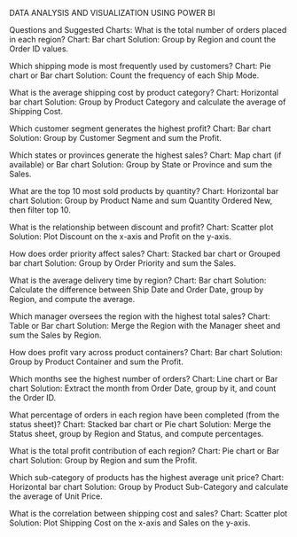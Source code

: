 DATA ANALYSIS AND VISUALIZATION USING POWER BI




Questions and Suggested Charts:
What is the total number of orders placed in each region?
Chart: Bar chart
Solution: Group by Region and count the Order ID values.

Which shipping mode is most frequently used by customers?
Chart: Pie chart or Bar chart
Solution: Count the frequency of each Ship Mode.

What is the average shipping cost by product category?
Chart: Horizontal bar chart
Solution: Group by Product Category and calculate the average of Shipping Cost.

Which customer segment generates the highest profit?
Chart: Bar chart
Solution: Group by Customer Segment and sum the Profit.

Which states or provinces generate the highest sales?
Chart: Map chart (if available) or Bar chart
Solution: Group by State or Province and sum the Sales.

What are the top 10 most sold products by quantity?
Chart: Horizontal bar chart
Solution: Group by Product Name and sum Quantity Ordered New, then filter top 10.

What is the relationship between discount and profit?
Chart: Scatter plot
Solution: Plot Discount on the x-axis and Profit on the y-axis.

How does order priority affect sales?
Chart: Stacked bar chart or Grouped bar chart
Solution: Group by Order Priority and sum the Sales.

What is the average delivery time by region?
Chart: Bar chart
Solution: Calculate the difference between Ship Date and Order Date, group by Region, and compute the average.

Which manager oversees the region with the highest total sales?
Chart: Table or Bar chart
Solution: Merge the Region with the Manager sheet and sum the Sales by Region.

How does profit vary across product containers?
Chart: Bar chart
Solution: Group by Product Container and sum the Profit.

Which months see the highest number of orders?
Chart: Line chart or Bar chart
Solution: Extract the month from Order Date, group by it, and count the Order ID.

What percentage of orders in each region have been completed (from the status sheet)?
Chart: Stacked bar chart or Pie chart
Solution: Merge the Status sheet, group by Region and Status, and compute percentages.

What is the total profit contribution of each region?
Chart: Pie chart or Bar chart
Solution: Group by Region and sum the Profit.

Which sub-category of products has the highest average unit price?
Chart: Horizontal bar chart
Solution: Group by Product Sub-Category and calculate the average of Unit Price.

What is the correlation between shipping cost and sales?
Chart: Scatter plot
Solution: Plot Shipping Cost on the x-axis and Sales on the y-axis.

